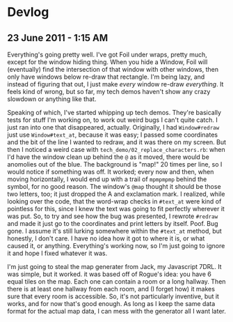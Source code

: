 Devlog
======

23 June 2011 - 1:15 AM
----------------------

Everything's going pretty well. I've got Foil under wraps, pretty much, except
for the window hiding thing. When you hide a Window, Foil will (eventually) find
the intersection of that window with other windows, then only have windows below
re-draw that rectangle. I'm being lazy, and instead of figuring that out, I just
make *every* window re-draw *everything*. It feels kind of wrong, but so far,
my tech demos haven't show any crazy slowdown or anything like that.

Speaking of which, I've started whipping up tech demos. They're basically tests
for stuff I'm working on, to work out weird bugs I can't quite catch. I just ran
into one that disappeared, actually. Originally, I had `Window#redraw` just use
`Window#text_at`, because it was easy; I passed some coordinates and the bit of
the line I wanted to redraw, and it was there on my screen. But then I noticed a
weird case with `tech_demo/02_replace_characters.rb`: when I'd have the window
clean up behind the `@` as it moved, there would be anomolies out of the blue.
The background is "map!" 20 times per line, so I would notice if something was
off. It worked; every now and then, when moving horizontally, I would end up
with a trail of `mpmpmpmp` behind the symbol, for no good reason. The window's
`@map` thought it should be those two letters, too; it just dropped the A and
exclamation mark. I realized, while looking over the code, that the word-wrap
checks in `#text_at` were kind of pointless for this, since I knew the text was
going to fit perfectly wherever it was put. So, to try and see how the bug was
presented, I rewrote `#redraw` and made it just go to the coordinates and print
letters by itself. Poof. Bug gone. I assume it's still lurking somewhere within
the `#text_at` method, but honestly, I don't care. I have no idea how it got to
where it is, or what caused it, or anything. Everything's working now, so I'm
just going to ignore it and hope I fixed whatever it was.

I'm just going to steal the map generater from Jack, my Javascript 7DRL. It was
simple, but it worked. it was based off of Rogue's idea: you have 6 equal tiles
on the map. Each one can contain a room or a long hallway. Then there is at
least one hallway from each room, and (I forget how) it makes sure that every
room is accessible. So, it's not particularly inventive, but it works, and for
now that's good enough. As long as I keep the same data format for the actual
map data, I can mess with the generator all I want later.
